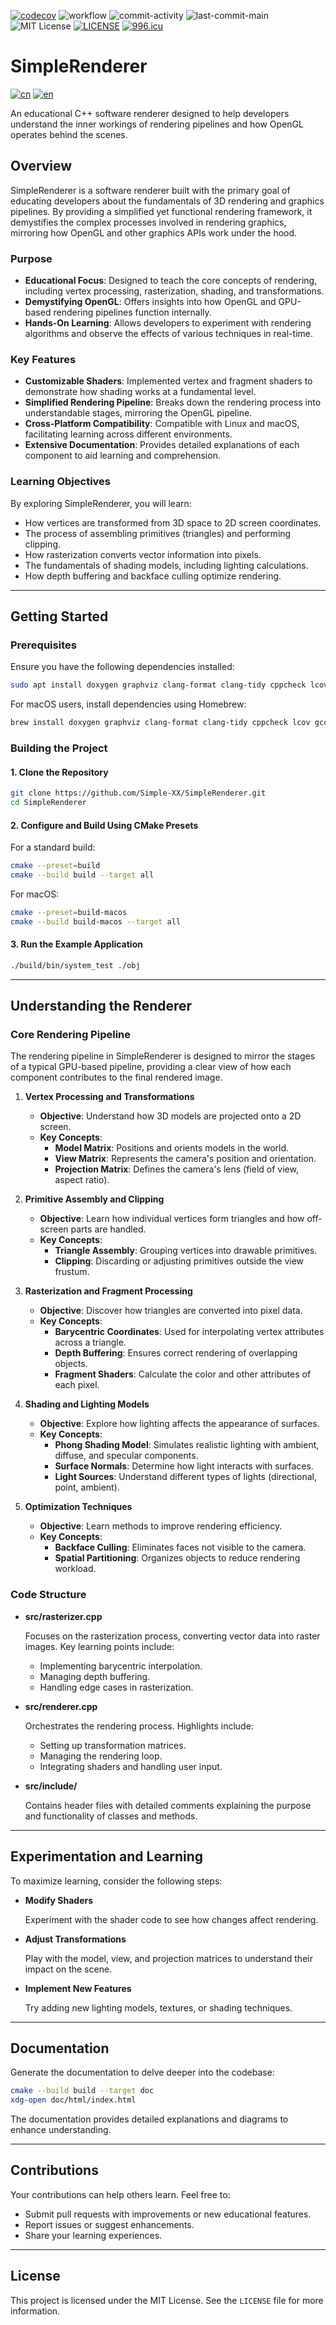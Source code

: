 [![codecov](https://codecov.io/gh/Simple-XX/SimpleRenderer/graph/badge.svg?token=J7NKK3SBNJ)](https://codecov.io/gh/Simple-XX/SimpleRenderer)
![workflow](https://github.com/Simple-XX/SimpleRenderer/actions/workflows/workflow.yml/badge.svg)
![commit-activity](https://img.shields.io/github/commit-activity/t/Simple-XX/SimpleRenderer)
![last-commit-main](https://img.shields.io/github/last-commit/Simple-XX/SimpleRenderer/main)
![MIT License](https://img.shields.io/github/license/mashape/apistatus.svg)
[![LICENSE](https://img.shields.io/badge/license-Anti%20996-blue.svg)](https://github.com/996icu/996.ICU/blob/master/LICENSE)
[![996.icu](https://img.shields.io/badge/link-996.icu-red.svg)](https://996.icu)

# SimpleRenderer

[![cn](https://img.shields.io/badge/language-Chinese-pink.svg)](https://github.com/Simple-XX/SimpleRenderer/blob/main/README-cn.md)
[![en](https://img.shields.io/badge/language-English-lightblue.svg)](https://github.com/Simple-XX/SimpleRenderer/blob/main/README.md)

An educational C++ software renderer designed to help developers understand the inner workings of rendering pipelines and how OpenGL operates behind the scenes.

## Overview

SimpleRenderer is a software renderer built with the primary goal of educating developers about the fundamentals of 3D rendering and graphics pipelines. By providing a simplified yet functional rendering framework, it demystifies the complex processes involved in rendering graphics, mirroring how OpenGL and other graphics APIs work under the hood.

### Purpose

- **Educational Focus**: Designed to teach the core concepts of rendering, including vertex processing, rasterization, shading, and transformations.
- **Demystifying OpenGL**: Offers insights into how OpenGL and GPU-based rendering pipelines function internally.
- **Hands-On Learning**: Allows developers to experiment with rendering algorithms and observe the effects of various techniques in real-time.

### Key Features

- **Customizable Shaders**: Implemented vertex and fragment shaders to demonstrate how shading works at a fundamental level.
- **Simplified Rendering Pipeline**: Breaks down the rendering process into understandable stages, mirroring the OpenGL pipeline.
- **Cross-Platform Compatibility**: Compatible with Linux and macOS, facilitating learning across different environments.
- **Extensive Documentation**: Provides detailed explanations of each component to aid learning and comprehension.

### Learning Objectives

By exploring SimpleRenderer, you will learn:

- How vertices are transformed from 3D space to 2D screen coordinates.
- The process of assembling primitives (triangles) and performing clipping.
- How rasterization converts vector information into pixels.
- The fundamentals of shading models, including lighting calculations.
- How depth buffering and backface culling optimize rendering.

---

## Getting Started

### Prerequisites

Ensure you have the following dependencies installed:

```bash
sudo apt install doxygen graphviz clang-format clang-tidy cppcheck lcov gcc g++ libsdl2-dev libsdl2-ttf-dev libomp-dev libspdlog-dev cmake libassimp-dev
```

For macOS users, install dependencies using Homebrew:

```bash
brew install doxygen graphviz clang-format clang-tidy cppcheck lcov gcc sdl2 sdl2_ttf libomp spdlog cmake assimp
```

### Building the Project

#### 1. Clone the Repository

```bash
git clone https://github.com/Simple-XX/SimpleRenderer.git
cd SimpleRenderer
```

#### 2. Configure and Build Using CMake Presets

For a standard build:

```bash
cmake --preset=build
cmake --build build --target all
```

For macOS:

```bash
cmake --preset=build-macos
cmake --build build-macos --target all
```

#### 3. Run the Example Application

```bash
./build/bin/system_test ./obj
```

---

## Understanding the Renderer

### Core Rendering Pipeline

The rendering pipeline in SimpleRenderer is designed to mirror the stages of a typical GPU-based pipeline, providing a clear view of how each component contributes to the final rendered image.

1. **Vertex Processing and Transformations**

   - **Objective**: Understand how 3D models are projected onto a 2D screen.
   - **Key Concepts**:
     - **Model Matrix**: Positions and orients models in the world.
     - **View Matrix**: Represents the camera's position and orientation.
     - **Projection Matrix**: Defines the camera's lens (field of view, aspect ratio).

2. **Primitive Assembly and Clipping**

   - **Objective**: Learn how individual vertices form triangles and how off-screen parts are handled.
   - **Key Concepts**:
     - **Triangle Assembly**: Grouping vertices into drawable primitives.
     - **Clipping**: Discarding or adjusting primitives outside the view frustum.

3. **Rasterization and Fragment Processing**

   - **Objective**: Discover how triangles are converted into pixel data.
   - **Key Concepts**:
     - **Barycentric Coordinates**: Used for interpolating vertex attributes across a triangle.
     - **Depth Buffering**: Ensures correct rendering of overlapping objects.
     - **Fragment Shaders**: Calculate the color and other attributes of each pixel.

4. **Shading and Lighting Models**

   - **Objective**: Explore how lighting affects the appearance of surfaces.
   - **Key Concepts**:
     - **Phong Shading Model**: Simulates realistic lighting with ambient, diffuse, and specular components.
     - **Surface Normals**: Determine how light interacts with surfaces.
     - **Light Sources**: Understand different types of lights (directional, point, ambient).

5. **Optimization Techniques**

   - **Objective**: Learn methods to improve rendering efficiency.
   - **Key Concepts**:
     - **Backface Culling**: Eliminates faces not visible to the camera.
     - **Spatial Partitioning**: Organizes objects to reduce rendering workload.

### Code Structure

- **src/rasterizer.cpp**

  Focuses on the rasterization process, converting vector data into raster images. Key learning points include:

  - Implementing barycentric interpolation.
  - Managing depth buffering.
  - Handling edge cases in rasterization.

- **src/renderer.cpp**

  Orchestrates the rendering process. Highlights include:

  - Setting up transformation matrices.
  - Managing the rendering loop.
  - Integrating shaders and handling user input.

- **src/include/**

  Contains header files with detailed comments explaining the purpose and functionality of classes and methods.

---

## Experimentation and Learning

To maximize learning, consider the following steps:

- **Modify Shaders**

  Experiment with the shader code to see how changes affect rendering.

- **Adjust Transformations**

  Play with the model, view, and projection matrices to understand their impact on the scene.

- **Implement New Features**

  Try adding new lighting models, textures, or shading techniques.

---

## Documentation

Generate the documentation to delve deeper into the codebase:

````bash
cmake --build build --target doc
xdg-open doc/html/index.html
````

The documentation provides detailed explanations and diagrams to enhance understanding.

---

## Contributions

Your contributions can help others learn. Feel free to:

- Submit pull requests with improvements or new educational features.
- Report issues or suggest enhancements.
- Share your learning experiences.

---

## License

This project is licensed under the MIT License. See the `LICENSE` file for more information.
